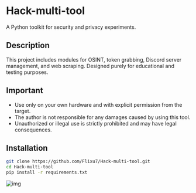 # Hack-multi-tool

A Python toolkit for security and privacy experiments.

## Description

This project includes modules for OSINT, token grabbing, Discord server management, and web scraping. Designed purely for educational and testing purposes.

## Important

- Use only on your own hardware and with explicit permission from the target.
- The author is not responsible for any damages caused by using this tool.
- Unauthorized or illegal use is strictly prohibited and may have legal consequences.

## Installation

```bash
git clone https://github.com/Flixu7/Hack-multi-tool.git
cd Hack-multi-tool
pip install -r requirements.txt
```

![img](image.webp)
